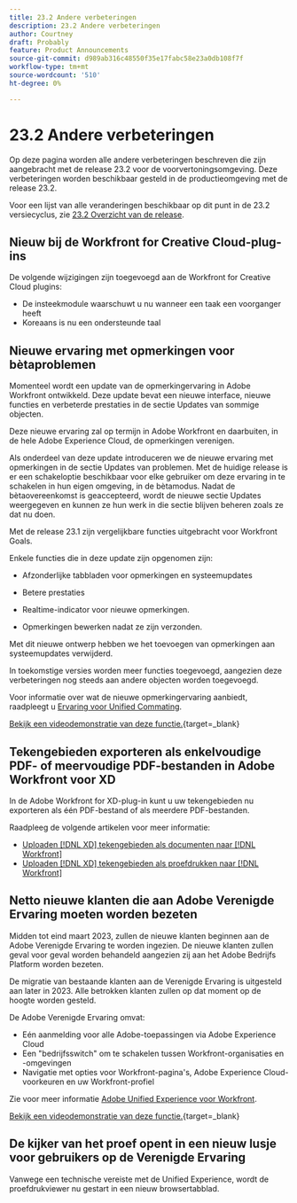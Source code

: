 ```yaml
---
title: 23.2 Andere verbeteringen
description: 23.2 Andere verbeteringen
author: Courtney
draft: Probably
feature: Product Announcements
source-git-commit: d989ab316c48550f35e17fabc58e23a0db108f7f
workflow-type: tm+mt
source-wordcount: '510'
ht-degree: 0%

---
```


# 23.2 Andere verbeteringen

Op deze pagina worden alle andere verbeteringen beschreven die zijn aangebracht met de release 23.2 voor de voorvertoningsomgeving. Deze verbeteringen worden beschikbaar gesteld in de productieomgeving met de release 23.2.

Voor een lijst van alle veranderingen beschikbaar op dit punt in de 23.2 versiecyclus, zie [23.2 Overzicht van de release](/help/quicksilver/product-announcements/product-releases/23.2-release-activity/23-2-release-overview.md).

## Nieuw bij de Workfront for Creative Cloud-plug-ins

De volgende wijzigingen zijn toegevoegd aan de Workfront for Creative Cloud plugins:

* De insteekmodule waarschuwt u nu wanneer een taak een voorganger heeft
* Koreaans is nu een ondersteunde taal

## Nieuwe ervaring met opmerkingen voor bètaproblemen

Momenteel wordt een update van de opmerkingervaring in Adobe Workfront ontwikkeld. Deze update bevat een nieuwe interface, nieuwe functies en verbeterde prestaties in de sectie Updates van sommige objecten.

Deze nieuwe ervaring zal op termijn in Adobe Workfront en daarbuiten, in de hele Adobe Experience Cloud, de opmerkingen verenigen.

Als onderdeel van deze update introduceren we de nieuwe ervaring met opmerkingen in de sectie Updates van problemen. Met de huidige release is er een schakeloptie beschikbaar voor elke gebruiker om deze ervaring in te schakelen in hun eigen omgeving, in de bètamodus. Nadat de bètaovereenkomst is geaccepteerd, wordt de nieuwe sectie Updates weergegeven en kunnen ze hun werk in die sectie blijven beheren zoals ze dat nu doen.

Met de release 23.1 zijn vergelijkbare functies uitgebracht voor Workfront Goals.

Enkele functies die in deze update zijn opgenomen zijn:

* Afzonderlijke tabbladen voor opmerkingen en systeemupdates

* Betere prestaties

* Realtime-indicator voor nieuwe opmerkingen.

* Opmerkingen bewerken nadat ze zijn verzonden.

Met dit nieuwe ontwerp hebben we het toevoegen van opmerkingen aan systeemupdates verwijderd.

In toekomstige versies worden meer functies toegevoegd, aangezien deze verbeteringen nog steeds aan andere objecten worden toegevoegd.

Voor informatie over wat de nieuwe opmerkingervaring aanbiedt, raadpleegt u [Ervaring voor Unified Commating](/help/quicksilver/workfront-basics/updating-work-items-and-viewing-updates/unified-commenting-experience.md).

[Bekijk een videodemonstratie van deze functie.](https://video.tv.adobe.com/v/3416962/){target=_blank}

## Tekengebieden exporteren als enkelvoudige PDF- of meervoudige PDF-bestanden in Adobe Workfront voor XD

In de Adobe Workfront for XD-plug-in kunt u uw tekengebieden nu exporteren als één PDF-bestand of als meerdere PDF-bestanden.

Raadpleeg de volgende artikelen voor meer informatie:

* [Uploaden [!DNL XD] tekengebieden als documenten naar [!DNL Workfront]](/help/quicksilver/workfront-integrations-and-apps/adobe-workfront-for-creative-cloud/wf-adobe-xd-docs.md)
* [Uploaden [!DNL XD] tekengebieden als proefdrukken naar [!DNL Workfront]](/help/quicksilver/workfront-integrations-and-apps/adobe-workfront-for-creative-cloud/wf-adobe-xd-proofs.md)

## Netto nieuwe klanten die aan Adobe Verenigde Ervaring moeten worden bezeten

Midden tot eind maart 2023, zullen de nieuwe klanten beginnen aan de Adobe Verenigde Ervaring te worden ingezien. De nieuwe klanten zullen geval voor geval worden behandeld aangezien zij aan het Adobe Bedrijfs Platform worden bezeten.

De migratie van bestaande klanten aan de Verenigde Ervaring is uitgesteld aan later in 2023. Alle betrokken klanten zullen op dat moment op de hoogte worden gesteld.

De Adobe Verenigde Ervaring omvat:

* Eén aanmelding voor alle Adobe-toepassingen via Adobe Experience Cloud
* Een &quot;bedrijfsswitch&quot; om te schakelen tussen Workfront-organisaties en -omgevingen
* Navigatie met opties voor Workfront-pagina&#39;s, Adobe Experience Cloud-voorkeuren en uw Workfront-profiel

Zie voor meer informatie [Adobe Unified Experience voor Workfront](/help/quicksilver/workfront-basics/navigate-workfront/workfront-navigation/adobe-unified-experience.md).

[Bekijk een videodemonstratie van deze functie.](https://video.tv.adobe.com/v/3412388/){target=_blank}

## De kijker van het proef opent in een nieuw lusje voor gebruikers op de Verenigde Ervaring

Vanwege een technische vereiste met de Unified Experience, wordt de proefdrukviewer nu gestart in een nieuw browsertabblad.